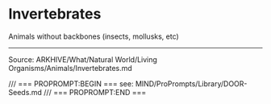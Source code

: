 # Invertebrates

Animals without backbones (insects, mollusks, etc)

---
Source: ARKHIVE/What/Natural World/Living Organisms/Animals/Invertebrates.md

/// === PROPROMPT:BEGIN ===
see: MIND/ProPrompts/Library/DOOR-Seeds.md
/// === PROPROMPT:END ===
